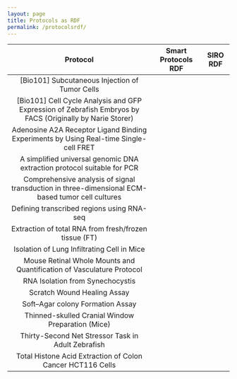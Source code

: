 ```yaml
---
layout: page
title: Protocols as RDF
permalink: /protocolsrdf/
---
```

|                                                  Protocol                                                 | Smart Protocols RDF | SIRO RDF |
|:---------------------------------------------------------------------------------------------------------:|:-------------------:|:--------:|
| [Bio101] Subcutaneous Injection of Tumor Cells                                                            |                     |          |
| [Bio101] Cell Cycle Analysis and GFP Expression of Zebrafish Embryos by FACS (Originally by Narie Storer) |                     |          |
| Adenosine A2A Receptor Ligand Binding Experiments by Using Real-time Single-cell FRET                     |                     |          |
| A simplified universal genomic DNA extraction protocol suitable for PCR                                   |                     |          |
| Comprehensive analysis of signal transduction in three-dimensional ECM-based tumor cell cultures          |                     |          |
| Defining transcribed regions using RNA-seq                                                                |                     |          |
| Extraction of total RNA from fresh/frozen tissue (FT)                                                     |                     |          |
| Isolation of Lung Infiltrating Cell in Mice                                                               |                     |          |
| Mouse Retinal Whole Mounts and Quantification of Vasculature Protocol                                     |                     |          |
| RNA Isolation from Synechocystis                                                                          |                     |          |
| Scratch Wound Healing Assay                                                                               |                     |          |
| Soft–Agar colony Formation Assay                                                                          |                     |          |
| Thinned-skulled Cranial Window Preparation (Mice)                                                         |                     |          |
| Thirty-Second Net Stressor Task in Adult Zebrafish                                                        |                     |          |
| Total Histone Acid Extraction of Colon Cancer HCT116 Cells                                                |                     |          |
